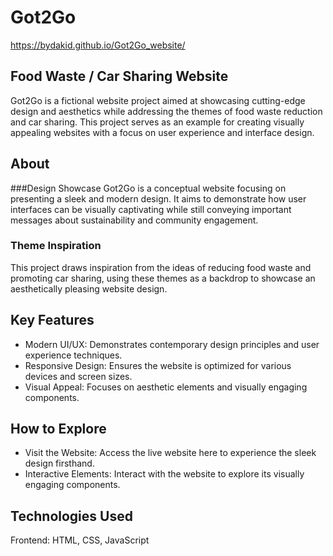 # Got2Go
https://bydakid.github.io/Got2Go_website/
## Food Waste / Car Sharing Website

Got2Go is a fictional website project aimed at showcasing cutting-edge design and aesthetics while addressing the themes of food waste reduction and car sharing. This project serves as an example for creating visually appealing websites with a focus on user experience and interface design.

## About
###Design Showcase
Got2Go is a conceptual website focusing on presenting a sleek and modern design. It aims to demonstrate how user interfaces can be visually captivating while still conveying important messages about sustainability and community engagement.

### Theme Inspiration
This project draws inspiration from the ideas of reducing food waste and promoting car sharing, using these themes as a backdrop to showcase an aesthetically pleasing website design.

## Key Features
- Modern UI/UX: Demonstrates contemporary design principles and user experience techniques.
- Responsive Design: Ensures the website is optimized for various devices and screen sizes.
- Visual Appeal: Focuses on aesthetic elements and visually engaging components.

## How to Explore
- Visit the Website: Access the live website here to experience the sleek design firsthand.
- Interactive Elements: Interact with the website to explore its visually engaging components.

## Technologies Used
Frontend: HTML, CSS, JavaScript
